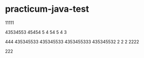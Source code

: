 # practicum-java-test


11111

43534553
45454
5
4
54
5
4
3

444
435345533
435345533
4353455333
435345532
2
2
2
2222

222
